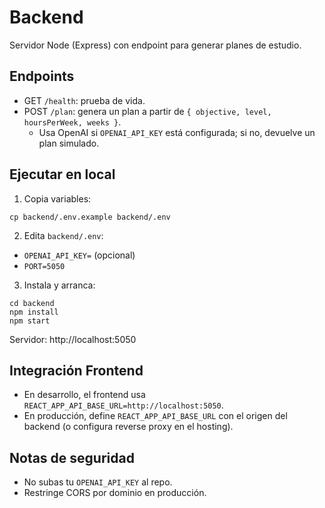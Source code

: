 # Backend

Servidor Node (Express) con endpoint para generar planes de estudio.

## Endpoints

- GET `/health`: prueba de vida.
- POST `/plan`: genera un plan a partir de `{ objective, level, hoursPerWeek, weeks }`.
  - Usa OpenAI si `OPENAI_API_KEY` está configurada; si no, devuelve un plan simulado.

## Ejecutar en local

1. Copia variables:

```
cp backend/.env.example backend/.env
```

2. Edita `backend/.env`:

- `OPENAI_API_KEY=` (opcional)
- `PORT=5050`

3. Instala y arranca:

```
cd backend
npm install
npm start
```

Servidor: http://localhost:5050

## Integración Frontend

- En desarrollo, el frontend usa `REACT_APP_API_BASE_URL=http://localhost:5050`.
- En producción, define `REACT_APP_API_BASE_URL` con el origen del backend (o configura reverse proxy en el hosting).

## Notas de seguridad

- No subas tu `OPENAI_API_KEY` al repo.
- Restringe CORS por dominio en producción.
